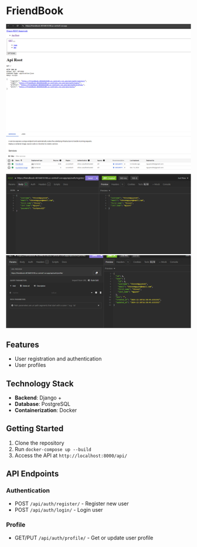 # FriendBook
![FriendBook Screenshot1](https://github.com/Zetaii/FriendBook/blob/main/friendbook2.png?raw=true)
![FriendBook Screenshot2](https://github.com/Zetaii/FriendBook/blob/main/friendbook3.png?raw=true)
![FriendBook Screenshot3](https://github.com/Zetaii/FriendBook/blob/main/friendbook1.png?raw=true)
![FriendBook Screenshot4](https://github.com/Zetaii/FriendBook/blob/main/friendbook4.png?raw=true)



## Features

- User registration and authentication
- User profiles

## Technology Stack

- **Backend**: Django +
- **Database**: PostgreSQL
- **Containerization**: Docker

## Getting Started

1. Clone the repository
2. Run `docker-compose up --build`
3. Access the API at `http://localhost:8000/api/`

## API Endpoints

### Authentication

- POST `/api/auth/register/` - Register new user
- POST `/api/auth/login/` - Login user

### Profile

- GET/PUT `/api/auth/profile/` - Get or update user profile



